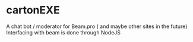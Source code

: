 # cartonEXE

A chat bot / moderator for Beam.pro ( and maybe other sites in the future)
Interfacing with beam is done through NodeJS
